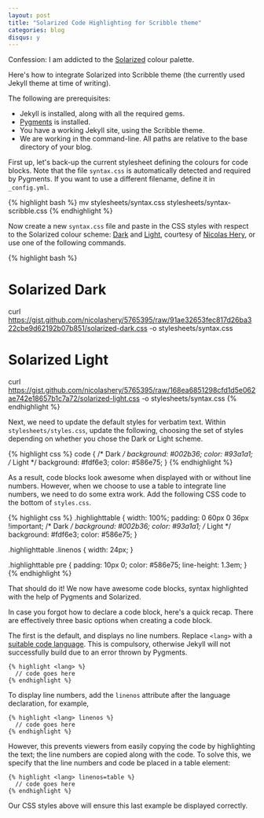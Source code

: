 ```yaml
---
layout: post
title: "Solarized Code Highlighting for Scribble theme"
categories: blog
disqus: y
---
```


Confession: I am addicted to the [Solarized](http://ethanschoonover.com/solarized) colour palette.

Here's how to integrate Solarized into Scribble theme (the currently used Jekyll theme at time of writing).

The following are prerequisites:

- Jekyll is installed, along with all the required gems.
- [Pygments](http://pygments.org) is installed.
- You have a working Jekyll site, using the Scribble theme.
- We are working in the command-line. All paths are relative to the base directory of your blog.

First up, let's back-up the current stylesheet defining the colours for code blocks. Note that the file `syntax.css` is automatically detected and required by Pygments. If you want to use a different filename, define it in `_config.yml`.

{% highlight bash %}
mv stylesheets/syntax.css stylesheets/syntax-scribble.css
{% endhighlight %}

Now create a new `syntax.css` file and paste in the CSS styles with respect to the Solarized colour scheme: [Dark](https://gist.github.com/nicolashery/5765395#file-solarized-dark-css) and [Light](https://gist.github.com/nicolashery/5765395#file-solarized-light-css), courtesy of [Nicolas Hery](https://github.com/nicolashery), or use one of the following commands.

{% highlight bash %}
# Solarized Dark
curl https://gist.github.com/nicolashery/5765395/raw/91ae32653fec817d26ba322cbe9d62192b07b851/solarized-dark.css -o stylesheets/syntax.css

# Solarized Light
curl https://gist.github.com/nicolashery/5765395/raw/168ea6851298cfd1d5e062ae742e18657b1c7a72/solarized-light.css -o stylesheets/syntax.css
{% endhighlight %}

Next, we need to update the default styles for verbatim text. Within `stylesheets/styles.css`, update the following, choosing the set of styles depending on whether you chose the Dark or Light scheme.

{% highlight css %}
code {
  /* Dark */
  background: #002b36;
  color: #93a1a1;
  /* Light */
  background: #fdf6e3;
  color: #586e75;
}
{% endhighlight %}

As a result, code blocks look awesome when displayed with or without line numbers. However, when we choose to use a table to integrate line numbers, we need to do some extra work. Add the following CSS code to the bottom of `styles.css`.

{% highlight css %}
.highlighttable {
  width: 100%;
  padding: 0 60px 0 36px !important;
  /* Dark */
  background: #002b36;
  color: #93a1a1;
  /* Light */
  background: #fdf6e3;
  color: #586e75;
}

.highlighttable .linenos {
  width: 24px;
}

.highlighttable pre {
  padding: 10px 0;
  color: #586e75;
  line-height: 1.3em;
}
{% endhighlight %}

That should do it! We now have awesome code blocks, syntax highlighted with the help of Pygments and Solarized.

In case you forgot how to declare a code block, here's a quick recap. There are effectively three basic options when creating a code block. 

The first is the default, and displays no line numbers. Replace `<lang>` with a [suitable code language](http://pygments.org/docs/lexers/). This is compulsory, otherwise Jekyll will not successfully build due to an error thrown by Pygments.

<div class="highlight">
  <pre><code class="ruby"><span class="n">&#123;% highlight &lt;lang&gt; %&#125;</span>
  <span class="sr">//</span> <span class="n">code goes here</span>
<span class="n">&#123;% endhighlight %&#125;</span>
</code></pre>
</div>

To display line numbers, add the `linenos` attribute after the language declaration, for example,

<div class="highlight">
  <pre><code class="ruby"><span class="n">&#123;% highlight &lt;lang&gt; linenos %&#125;</span>
  <span class="sr">//</span> <span class="n">code goes here</span>
<span class="n">&#123;% endhighlight %&#125;</span>
</code></pre>
</div>

However, this prevents viewers from easily copying the code by highlighting the text; the line numbers are copied along with the code. To solve this, we specify that the line numbers and code be placed in a table element:

<div class="highlight">
  <pre><code class="ruby"><span class="n">&#123;% highlight &lt;lang&gt; linenos=table %&#125;</span>
  <span class="sr">//</span> <span class="n">code goes here</span>
<span class="n">&#123;% endhighlight %&#125;</span>
</code></pre>
</div>

Our CSS styles above will ensure this last example be displayed correctly.
